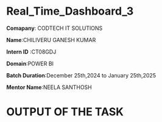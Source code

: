 # Real_Time_Dashboard_3

**Comapany**: CODTECH IT SOLUTIONS

**Name**:CHILIVERU GANESH KUMAR

**Intern ID** :CT08GDJ

**Domain**:POWER BI

**Batch Duration**:December 25th,2024 to January 25th,2025

**Mentor Name**:NEELA SANTHOSH

# OUTPUT OF THE TASK
